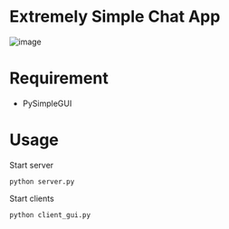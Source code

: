 # Extremely Simple Chat App
![image](https://user-images.githubusercontent.com/44293565/86526150-11883880-becb-11ea-8edc-c82a45d552a0.png)
# Requirement
- PySimpleGUI

# Usage
Start server
```
python server.py
````

Start clients
```
python client_gui.py
```